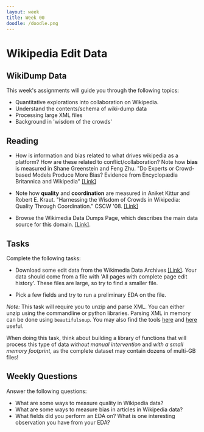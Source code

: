 ```yaml
---
layout: week
title: Week 00
doodle: /doodle.png
---
```


# Wikipedia Edit Data

## WikiDump Data

This week's assignments will guide you through the following topics:
* Quantitative explorations into collaboration on Wikipedia.
* Understand the contents/schema of wiki-dump data
* Processing large XML files
* Background in 'wisdom of the crowds'

## Reading

- How is information and bias related to what drives wikipedia as a
  platform? How are these related to conflict/collaboration? Note how
  **bias** is measured in Shane Greenstein and Feng Zhu. "Do Experts
  or Crowd-based Models Produce More Bias? Evidence from Encyclopædia
  Britannica and Wikipedia"
  [[Link]](https://pdfs.semanticscholar.org/5a1d/58d90143969b33a9a9d4ad4124c15033c745.pdf)
- Note how **quality** and **coordination** are measured in Aniket
  Kittur and Robert E. Kraut. "Harnessing the Wisdom of Crowds in
  Wikipedia: Quality Through Coordination." CSCW
  '08. [[Link]](https://dl.acm.org/doi/10.1145/1460563.1460572)
  
- Browse the Wikimedia Data Dumps
  Page, which describes the main data source for this
  domain. [[Link]](https://meta.wikimedia.org/wiki/Data_dumps).
  
  
## Tasks

Complete the following tasks:
* Download some edit data from the Wikimedia Data Archives
  [[Link]](https://dumps.wikimedia.org/backup-index.html). Your data
  should come from a file with 'All pages with complete page edit
  history'. These files are large, so try to find a smaller file.
  
* Pick a few fields and try to run a preliminary EDA on the file.

*Note:* This task will require you to unzip and parse XML. You can
either unzip using the commandline or python libraries. Parsing XML
in memory can be done using `beautifulsoup`. You may also find the
tools [here](https://meta.wikimedia.org/wiki/Data_dumps/Other_tools)
and [here](https://meta.wikimedia.org/wiki/Data_dumps/Download_tools)
useful.

When doing this task, think about building a library of functions that
will process this type of data *without manual intervention* and *with
a small memory footprint*, as the complete dataset may contain dozens
of multi-GB files!

## Weekly Questions

Answer the following questions:

- What are some ways to measure quality in Wikipedia data?
- What are some ways to measure bias in articles in Wikipedia data?
- What fields did you perform an EDA on? What is one interesting
  observation you have from your EDA?



